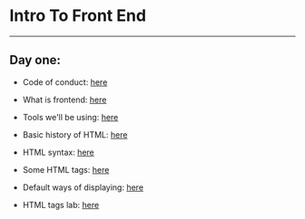 # Intro To Front End

----------------------
## Day one:
  - Code of conduct: [here](https://github.com/Chelsea-Dover/feb52018_intro/blob/master/Day_1/notes/Code_of_Conduct.md)
  - What is frontend: [here](https://github.com/Chelsea-Dover/feb52018_intro/blob/master/Day_1/notes/About_fe_and_web.md)
  - Tools we'll be using: [here](https://github.com/Chelsea-Dover/feb52018_intro/blob/master/Day_1/notes/Tools.md)
  - Basic history of HTML: [here](https://github.com/Chelsea-Dover/feb52018_intro/blob/master/Day_1/notes/Basic_history_html.md)
  - HTML syntax: [here](https://github.com/Chelsea-Dover/feb52018_intro/blob/master/Day_1/notes/html_syntax.md)
  - Some HTML tags: [here](https://chelsea-dover.github.io/basic_site.html)
  - Default ways of displaying: [here](https://github.com/Chelsea-Dover/feb52018_intro/blob/master/Day_1/notes/types_of_displaying_elements.md)


  - HTML tags lab: [here](https://github.com/Chelsea-Dover/feb52018_intro/blob/master/Day_1/labs/Exercise_HTML_Tags.md)
